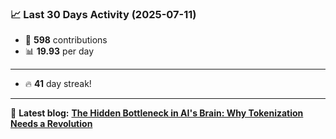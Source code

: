 <!--START_STATS-->
### 📈 Last 30 Days Activity (2025-07-11)  
- 🧮 **598** contributions  
- 📊 **19.93** per day
---
- 🔥 **41** day streak!
---
📝 **Latest blog:** [**The Hidden Bottleneck in AI's Brain: Why Tokenization Needs a Revolution**](https://andriak.com/blog/tokenization-revolution)
<!--END_STATS-->

